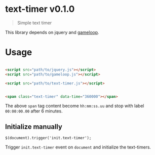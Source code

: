 # text-timer v0.1.0

> Simple text timer

This library depends on jquery and [gameloop](https://github.com/kt3k/gameloop).

# Usage

```html

<script src="path/to/jquery.js"></script>
<script src="path/to/gameloop.js"></script>

<script src="path/to/text-timer.js"></script>


<span class="text-timer" data-time="360000"></span>

```

The above `span` tag content become `hh:mm:ss.uu` and stop with label `00:00:00.00` after 6 minutes.


## Initialize manually

```
$(document).trigger('init.text-timer');
```

Trigger `init.text-timer` event on `document` and initialize the text-timers.

